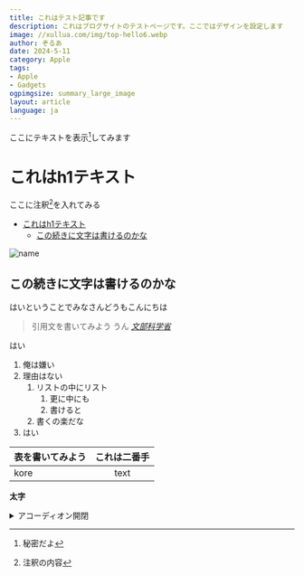 ```yaml
---
title: これはテスト記事です
description: これはブログサイトのテストページです。ここではデザインを設定します
image: //xullua.com/img/top-hello6.webp
author: ぞるあ
date: 2024-5-11
category: Apple
tags:
- Apple
- Gadgets
ogpimgsize: summary_large_image
layout: article
language: ja
---
```

ここにテキストを表示[^1]してみます
# これはh1テキスト
ここに注釈[^注釈]を入れてみる

- [これはh1テキスト](#これはh1テキスト)
  - [この続きに文字は書けるのかな](#この続きに文字は書けるのかな)


[^1]:秘密だよ

![name](//xullua.com/img/top-hello6.webp)

[^注釈]:注釈の内容
## この続きに文字は書けるのかな

はいということでみなさんどうもこんにちは

>引用文を書いてみよう
うん
<cite>[文部科学省](https://example.com)</cite>

はい

1. 俺は嫌い
2. 理由はない
    1. リストの中にリスト
        1. 更に中にも
        2. 書けると
    2. 書くの楽だな
3. はい

| 表を書いてみよう | これは二番手 |
| :-- | :-: |
| kore | text |

**太字**

<details>
<summary>アコーディオン開閉</summary>
ここに文字を書けば閉じたり開いたり容易にできるはず！

どうだろうね
</details>